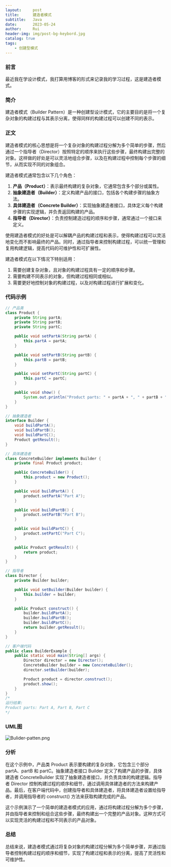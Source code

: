 ```yaml
---
layout:     post
title:      建造者模式
subtitle:   Java
date:       2023-05-24
author:     Rui
header-img: img/post-bg-keybord.jpg
catalog: true
tags:
    - 创建型模式
---
```

### 前言
最近我在学设计模式，我打算用博客的形式来记录我的学习过程，这是建造者模式。
### 简介
建造者模式（Builder Pattern）是一种创建型设计模式，它的主要目的是将一个复杂对象的构建过程与其表示分离，使得同样的构建过程可以创建不同的表示。
### 正文

建造者模式的核心思想是将一个复杂对象的构建过程分解为多个简单的步骤，然后通过一个指导者（Director）按照特定的顺序来执行这些步骤，最终构建出完整的对象。这样做的好处是可以灵活地组合步骤，以及在构建过程中控制每个步骤的细节，从而实现不同的对象组合。

建造者模式通常包含以下几个角色：

1. **产品（Product）**：表示最终构建的复杂对象，它通常包含多个部分或属性。
2. **抽象建造者（Builder）**：定义构建产品的接口，包括各个构建步骤的抽象方法。
3. **具体建造者（Concrete Builder）**：实现抽象建造者接口，具体定义每个构建步骤的实现逻辑，并负责返回构建的产品。
4. **指导者（Director）**：负责控制建造过程的顺序和步骤，通常通过一个接口来定义。

使用建造者模式的好处是可以解耦产品的构建过程和表示，使得构建过程可以灵活地变化而不影响最终的产品。同时，通过指导者来控制构建过程，可以统一管理和复用构建逻辑，提高代码的可维护性和可扩展性。

建造者模式在以下情况下特别适用：

1. 需要创建复杂对象，且对象的构建过程具有一定的顺序和步骤。
2. 需要构建不同表示的对象，但构建过程相同或相似。
3. 需要更好地控制对象的构建过程，以及对构建过程进行扩展和变化。

### 代码示例
```java
// 产品类
class Product {
    private String partA;
    private String partB;
    private String partC;

    public void setPartA(String partA) {
        this.partA = partA;
    }

    public void setPartB(String partB) {
        this.partB = partB;
    }

    public void setPartC(String partC) {
        this.partC = partC;
    }

    public void show() {
        System.out.println("Product parts: " + partA + ", " + partB + ", " + partC);
    }
}

// 抽象建造者
interface Builder {
    void buildPartA();
    void buildPartB();
    void buildPartC();
    Product getResult();
}

// 具体建造者
class ConcreteBuilder implements Builder {
    private final Product product;

    public ConcreteBuilder() {
        this.product = new Product();
    }

    public void buildPartA() {
        product.setPartA("Part A");
    }

    public void buildPartB() {
        product.setPartB("Part B");
    }

    public void buildPartC() {
        product.setPartC("Part C");
    }

    public Product getResult() {
        return product;
    }
}

// 指导者
class Director {
    private Builder builder;

    public void setBuilder(Builder builder) {
        this.builder = builder;
    }

    public Product construct() {
        builder.buildPartA();
        builder.buildPartB();
        builder.buildPartC();
        return builder.getResult();
    }
}

// 客户端代码
public class BuilderExample {
    public static void main(String[] args) {
        Director director = new Director();
        ConcreteBuilder builder = new ConcreteBuilder();
        director.setBuilder(builder);

        Product product = director.construct();
        product.show();
    }
}
/*
运行结果:
Product parts: Part A, Part B, Part C
*/
```
### UML图
![Bulider-patten.png](https://i.postimg.cc/90Zx4HjV/Bulider-patten.png)

### 分析
在这个示例中，产品类 Product 表示要构建的复杂对象，它包含三个部分 partA、partB 和 partC。抽象建造者接口 Builder 定义了构建产品的步骤，具体建造者 ConcreteBuilder 实现了抽象建造者接口，并负责具体的构建逻辑。指导者 Director 控制构建过程的顺序和细节，通过调用具体建造者的方法来构建产品。最后，在客户端代码中，创建指导者和具体建造者，将具体建造者设置给指导者，并调用指导者的 construct() 方法来获取构建完成的产品。

这个示例演示了一个简单的建造者模式的应用，通过将构建过程分解为多个步骤，并由指导者来控制和组合这些步骤，最终构建出一个完整的产品对象。这种方式可以实现灵活的构建过程和不同表示的产品对象。
### 总结
总结来说，建造者模式通过将复杂对象的构建过程分解为多个简单步骤，并通过指导者控制构建过程的顺序和细节，实现了构建过程和表示的分离，提高了灵活性和可维护性。